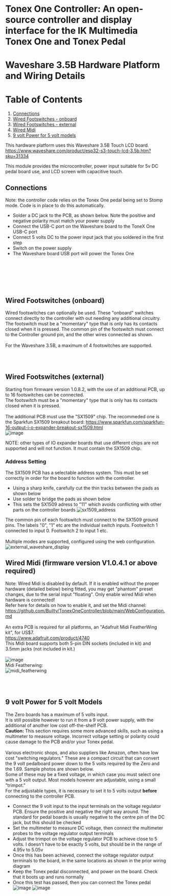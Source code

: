 # Tonex One Controller: An open-source controller and display interface for the IK Multimedia Tonex One and Tonex Pedal
# Waveshare 3.5B Hardware Platform and Wiring Details
# Table of Contents
 1. [Connections](#connections)
 2. [Wired Footswitches - onboard](#footswitches)
 3. [Wired Footswitches - external](#footswitches_ext)
 4. [Wired Midi](#midi)
 5. [9 volt Power for 5 volt models](#9v_power)

This hardware platform uses this Waveshare 3.5B Touch LCD board.
https://www.waveshare.com/product/esp32-s3-touch-lcd-3.5b.htm?sku=31334

This module provides the microcontroller, power input suitable for 5v DC pedal board use, and LCD screen with capacitive touch.

## Connections <a name="connections"></a>
Note: the controller code relies on the Tonex One pedal being set to Stomp mode. Code is in place to do this automatically.
- Solder a DC jack to the PCB, as shown below. Note the positive and negative polarity must match your power supply
- Connect the USB-C port on the Waveshare board to the ToneX One USB-C port
- Connect 5 volts DC to the power input jack that you soldered in the first step
- Switch on the power supply
- The Waveshare board USB port will power the Tonex One

<br><br>

<br><br>
## Wired Footswitches (onboard) <a name="footswitches"></a>
Wired footswitches can optionally be used. These "onboard" switches connect directly to the controller with out needing any additional circuitry.<br>
The footswitch must be a "momentary" type that is only has its contacts closed when it is pressed.
The common pin of the footswitch must connect to the Controller ground pin, and the other wires connected as shown.
<br><br>
For the Waveshare 3.5B, a maximum of 4 footswitches are supported.<br>

<br><br>
## Wired Footswitches (external) <a name="footswitches_ext"></a>
Starting from firmware version 1.0.8.2, with the use of an additional PCB, up to 16 footswitches can be connected.<br> 
The footswitch must be a "momentary" type that is only has its contacts closed when it is pressed.
<br><br>
The additional PCB must use the "SX1509" chip. The recommeded one is the Sparkfun SX1509 breakout board:
https://www.sparkfun.com/sparkfun-16-output-i-o-expander-breakout-sx1509.html
<br>
![image](https://github.com/user-attachments/assets/0575f0a0-1eb3-4aef-a7e2-c321876f7ed0)

NOTE: other types of IO expander boards that use different chips are not supported and will not function. It must contain the SX1509 chip.

### Address Setting 
The SX1509 PCB has a selectable address system. This must be set correctly in order for the board to function with the controller.
- Using a sharp knife, carefully cut the thin tracks between the pads as shown below
- Use solder to bridge the pads as shown below
- This sets the SX1509 adress to "11" which avoids conflicting with other parts on the controller boards
![sx1509_address](https://github.com/user-attachments/assets/84030e88-f6e7-4fc0-8230-3fff6dc1235a)


The common pin of each footswitch must connect to the SX1509 ground pins. The labels "0", "1" etc are the individual switch inputs. Footswitch 1 connected to input 0. Footswitch 2 to input 1 etc.
<br><br>
Multiple modes are supported, configured using the web configuration.
![external_waveshare_display](https://github.com/user-attachments/assets/0cfaa971-6afc-41d9-9ee7-74fc7572e22d)


## Wired Midi (firmware version V1.0.4.1 or above required) <a name="midi"></a>
Note: Wired Midi is disabled by default. If it is enabled without the proper hardware (detailed below) being fitted, you may get "phantom" preset changes, due to the serial input "floating".
Only enable wired Midi when hardware is connected!<br>
Refer here for details on how to enable it, and set the Midi channel:
https://github.com/Builty/TonexOneController/blob/main/WebConfiguration.md
<br><br>
An extra PCB is required for all platforms, an "Adafruit Midi FeatherWing kit", for US$7.<br> 
https://www.adafruit.com/product/4740 <br>
This Midi board supports both 5-pin DIN sockets (included in kit) and 3.5mm jacks (not included in kit.)<br>
<br>
![image](https://github.com/user-attachments/assets/bf2ebf51-a250-4fb7-a3b0-ec1d87a9d7db)
<br>
Midi Featherwing:<br>
![midi_featherwing](https://github.com/user-attachments/assets/532d7d81-ae7e-485b-8d59-77ff6056e331)

<br><br>
## 9 volt Power for 5 volt Models<a name="9v_power"></a>
The Zero boards has a maximum of 5 volts input.
<br>It is still possible however to run it from a 9 volt power supply, with the additional of another low cost off-the-shelf PCB.
<br>**Caution:** This section requires some more advanced skills, such as using a multimeter to measure voltage. Incorrect voltage setting or polarity could cause damage to the PCB and/or your Tonex pedal.
<br><br>Various electronic shops, and also suppliers like Amazon, often have low cost "switching regulators." These are a compact circuit that can convert the 9 volt pedalboard power down to the 5 volts required by the Zero and the 1.69. Sample photos are shown below.<br>
Some of these may be a fixed voltage, in which case you must select one with a 5 volt output. Most models however are adjustable, using a small "trimpot."
<br>For the adjustable types, it is necessary to set it to 5 volts output **before** connecting to the controller PCB.
<br>
- Connect the 9 volt input to the input terminals on the voltage regulator PCB. Ensure the positive and negative the right way around. The standard for pedal boards is usually negative to the centre pin of the DC jack, but this should be checked
- Set the multimeter to measure DC voltage, then connect the multimeter probes to the voltage regulator output terminals
- Adjust the trimpot on the voltage regulator PCB to achieve close to 5 volts. I doesn't have to be exactly 5 volts, but should be in the range of 4.95v to 5.05v
- Once this has been achieved, connect the voltage regulator output terminals to the board, in the same locations as shown in the prior wiring diagram
- Keep the Tonex pedal disconnected, and power on the board. Check that it boots up and runs normally
- Once this test has passed, then you can connect the Tonex pedal
![image](https://github.com/user-attachments/assets/e59673c5-f741-4516-b471-5af0eb685d12)
![image](https://github.com/user-attachments/assets/472394d5-a2c9-492d-909c-792480abcb4c)
